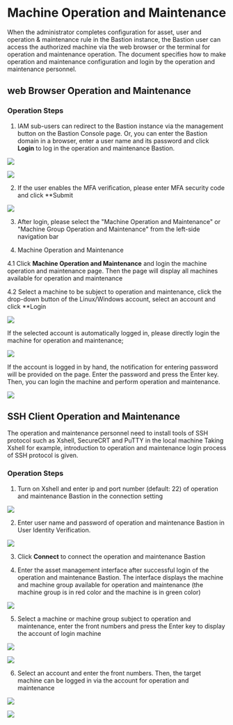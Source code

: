 # Machine Operation and Maintenance
When the administrator completes configuration for asset, user and operation & maintenance rule in the Bastion instance, the Bastion user can access the authorized machine via the web browser or the terminal for operation and maintenance operation. The document specifies how to make operation and maintenance configuration and login by the operation and maintenance personnel.

## web Browser Operation and Maintenance

### Operation Steps

1. IAM sub-users can redirect to the Bastion instance via the management button on the Bastion Console page. Or, you can enter the Bastion domain in a browser, enter a user name and its password and click **Login** to log in the operation and maintenance Bastion.

![](/image/Bastion/domain.png) 

![](/image/Bastion/login-ins.png) 

2. If the user enables the MFA verification, please enter MFA security code and click **Submit

![](/image/Bastion/mfa.png) 

3. After login, please select the "Machine Operation and Maintenance" or "Machine Group Operation and Maintenance" from the left-side navigation bar
 
4. Machine Operation and Maintenance

4.1	 Click **Machine Operation and Maintenance** and login the machine operation and maintenance page. Then the page will display all machines available for operation and maintenance

4.2 Select a machine to be subject to operation and maintenance, click the drop-down button of the Linux/Windows account, select an account and click **Login

![](/image/Bastion/operate2.png) 

If the selected account is automatically logged in, please directly login the machine for operation and maintenance;

![](/image/Bastion/operate3.png) 

If the account is logged in by hand, the notification for entering password will be provided on the page. Enter the password and press the Enter key. Then, you can login the machine and perform operation and maintenance.

![](/image/Bastion/operate4.png) 

## SSH Client Operation and Maintenance

The operation and maintenance personnel need to install tools of SSH protocol such as Xshell, SecureCRT and PuTTY in the local machine Taking Xshell for example, introduction to operation and maintenance login process of SSH protocol is given.

### Operation Steps

1. Turn on Xshell and enter ip and port number (default: 22) of operation and maintenance Bastion in the connection setting

![](/image/Bastion/ssh1.png) 

2. Enter user name and password of operation and maintenance Bastion in User Identity Verification.

![](/image/Bastion/ssh2.png) 

3. Click **Connect** to connect the operation and maintenance Bastion

4. Enter the asset management interface after successful login of the operation and maintenance Bastion. The interface displays the machine and machine group available for operation and maintenance (the machine group is in red color and the machine is in green color)

![](/image/Bastion/ssh3.png) 

5. Select a machine or machine group subject to operation and maintenance, enter the front numbers and press the Enter key to display the account of login machine

![](/image/Bastion/ssh4.png) 

![](/image/Bastion/ssh5.png) 

6. Select an account and enter the front numbers. Then, the target machine can be logged in via the account for operation and maintenance

![](/image/Bastion/ssh6.png) 

![](/image/Bastion/ssh7.png) 


